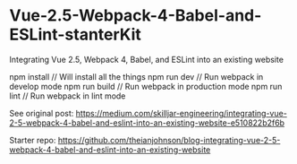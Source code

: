 # Vue-2.5-Webpack-4-Babel-and-ESLint-stanterKit
Integrating Vue 2.5, Webpack 4, Babel, and ESLint into an existing website

npm install // Will install all the things
npm run dev // Run webpack in develop mode
npm run build // Run webpack in production mode
npm run lint // Run webpack in lint mode

See original post: https://medium.com/skilljar-engineering/integrating-vue-2-5-webpack-4-babel-and-eslint-into-an-existing-website-e510822b2f6b

Starter repo: https://github.com/theianjohnson/blog-integrating-vue-2-5-webpack-4-babel-and-eslint-into-an-existing-website
